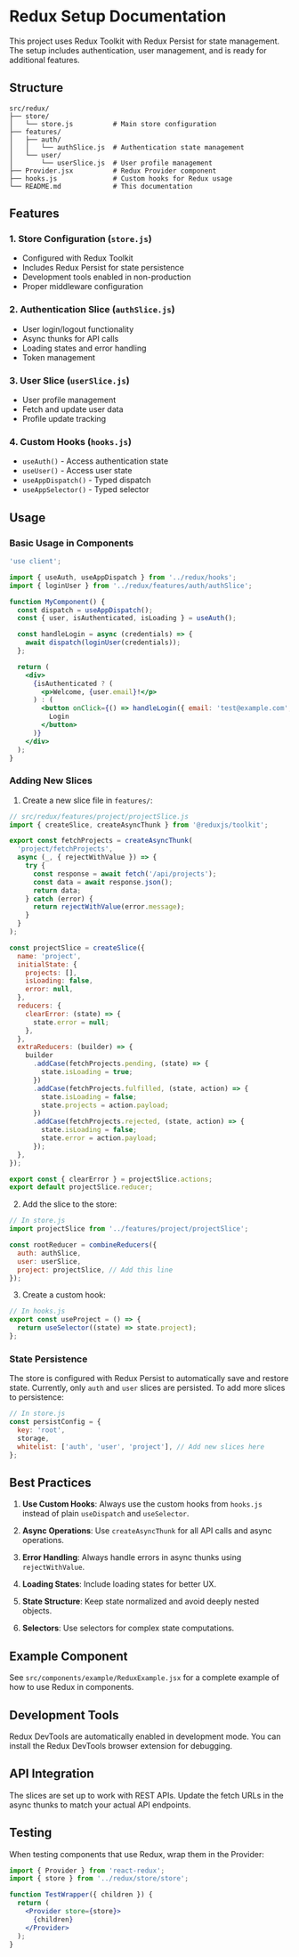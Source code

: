 # Redux Setup Documentation

This project uses Redux Toolkit with Redux Persist for state management. The setup includes authentication, user management, and is ready for additional features.

## Structure

```
src/redux/
├── store/
│   └── store.js          # Main store configuration
├── features/
│   ├── auth/
│   │   └── authSlice.js  # Authentication state management
│   └── user/
│       └── userSlice.js  # User profile management
├── Provider.jsx          # Redux Provider component
├── hooks.js              # Custom hooks for Redux usage
└── README.md             # This documentation
```

## Features

### 1. Store Configuration (`store.js`)
- Configured with Redux Toolkit
- Includes Redux Persist for state persistence
- Development tools enabled in non-production
- Proper middleware configuration

### 2. Authentication Slice (`authSlice.js`)
- User login/logout functionality
- Async thunks for API calls
- Loading states and error handling
- Token management

### 3. User Slice (`userSlice.js`)
- User profile management
- Fetch and update user data
- Profile update tracking

### 4. Custom Hooks (`hooks.js`)
- `useAuth()` - Access authentication state
- `useUser()` - Access user state
- `useAppDispatch()` - Typed dispatch
- `useAppSelector()` - Typed selector

## Usage

### Basic Usage in Components

```jsx
'use client';

import { useAuth, useAppDispatch } from '../redux/hooks';
import { loginUser } from '../redux/features/auth/authSlice';

function MyComponent() {
  const dispatch = useAppDispatch();
  const { user, isAuthenticated, isLoading } = useAuth();

  const handleLogin = async (credentials) => {
    await dispatch(loginUser(credentials));
  };

  return (
    <div>
      {isAuthenticated ? (
        <p>Welcome, {user.email}!</p>
      ) : (
        <button onClick={() => handleLogin({ email: 'test@example.com', password: 'password' })}>
          Login
        </button>
      )}
    </div>
  );
}
```

### Adding New Slices

1. Create a new slice file in `features/`:

```jsx
// src/redux/features/project/projectSlice.js
import { createSlice, createAsyncThunk } from '@reduxjs/toolkit';

export const fetchProjects = createAsyncThunk(
  'project/fetchProjects',
  async (_, { rejectWithValue }) => {
    try {
      const response = await fetch('/api/projects');
      const data = await response.json();
      return data;
    } catch (error) {
      return rejectWithValue(error.message);
    }
  }
);

const projectSlice = createSlice({
  name: 'project',
  initialState: {
    projects: [],
    isLoading: false,
    error: null,
  },
  reducers: {
    clearError: (state) => {
      state.error = null;
    },
  },
  extraReducers: (builder) => {
    builder
      .addCase(fetchProjects.pending, (state) => {
        state.isLoading = true;
      })
      .addCase(fetchProjects.fulfilled, (state, action) => {
        state.isLoading = false;
        state.projects = action.payload;
      })
      .addCase(fetchProjects.rejected, (state, action) => {
        state.isLoading = false;
        state.error = action.payload;
      });
  },
});

export const { clearError } = projectSlice.actions;
export default projectSlice.reducer;
```

2. Add the slice to the store:

```jsx
// In store.js
import projectSlice from '../features/project/projectSlice';

const rootReducer = combineReducers({
  auth: authSlice,
  user: userSlice,
  project: projectSlice, // Add this line
});
```

3. Create a custom hook:

```jsx
// In hooks.js
export const useProject = () => {
  return useSelector((state) => state.project);
};
```

### State Persistence

The store is configured with Redux Persist to automatically save and restore state. Currently, only `auth` and `user` slices are persisted. To add more slices to persistence:

```jsx
// In store.js
const persistConfig = {
  key: 'root',
  storage,
  whitelist: ['auth', 'user', 'project'], // Add new slices here
};
```

## Best Practices

1. **Use Custom Hooks**: Always use the custom hooks from `hooks.js` instead of plain `useDispatch` and `useSelector`.

2. **Async Operations**: Use `createAsyncThunk` for all API calls and async operations.

3. **Error Handling**: Always handle errors in async thunks using `rejectWithValue`.

4. **Loading States**: Include loading states for better UX.

5. **State Structure**: Keep state normalized and avoid deeply nested objects.

6. **Selectors**: Use selectors for complex state computations.

## Example Component

See `src/components/example/ReduxExample.jsx` for a complete example of how to use Redux in components.

## Development Tools

Redux DevTools are automatically enabled in development mode. You can install the Redux DevTools browser extension for debugging.

## API Integration

The slices are set up to work with REST APIs. Update the fetch URLs in the async thunks to match your actual API endpoints.

## Testing

When testing components that use Redux, wrap them in the Provider:

```jsx
import { Provider } from 'react-redux';
import { store } from '../redux/store/store';

function TestWrapper({ children }) {
  return (
    <Provider store={store}>
      {children}
    </Provider>
  );
}
```
